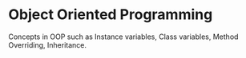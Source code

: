 # Object Oriented Programming
Concepts in OOP such as Instance variables, Class variables, Method Overriding, Inheritance.
